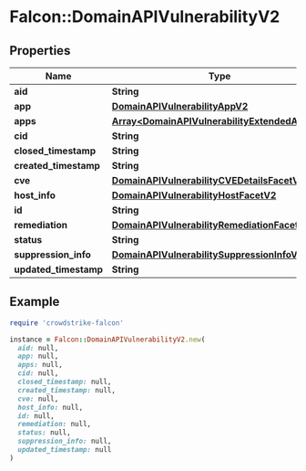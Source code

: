 # Falcon::DomainAPIVulnerabilityV2

## Properties

| Name | Type | Description | Notes |
| ---- | ---- | ----------- | ----- |
| **aid** | **String** |  |  |
| **app** | [**DomainAPIVulnerabilityAppV2**](DomainAPIVulnerabilityAppV2.md) |  | [optional] |
| **apps** | [**Array&lt;DomainAPIVulnerabilityExtendedAppV2&gt;**](DomainAPIVulnerabilityExtendedAppV2.md) |  | [optional] |
| **cid** | **String** |  |  |
| **closed_timestamp** | **String** |  | [optional] |
| **created_timestamp** | **String** |  |  |
| **cve** | [**DomainAPIVulnerabilityCVEDetailsFacetV2**](DomainAPIVulnerabilityCVEDetailsFacetV2.md) |  | [optional] |
| **host_info** | [**DomainAPIVulnerabilityHostFacetV2**](DomainAPIVulnerabilityHostFacetV2.md) |  | [optional] |
| **id** | **String** |  |  |
| **remediation** | [**DomainAPIVulnerabilityRemediationFacetV2**](DomainAPIVulnerabilityRemediationFacetV2.md) |  | [optional] |
| **status** | **String** |  |  |
| **suppression_info** | [**DomainAPIVulnerabilitySuppressionInfoV2**](DomainAPIVulnerabilitySuppressionInfoV2.md) |  | [optional] |
| **updated_timestamp** | **String** |  |  |

## Example

```ruby
require 'crowdstrike-falcon'

instance = Falcon::DomainAPIVulnerabilityV2.new(
  aid: null,
  app: null,
  apps: null,
  cid: null,
  closed_timestamp: null,
  created_timestamp: null,
  cve: null,
  host_info: null,
  id: null,
  remediation: null,
  status: null,
  suppression_info: null,
  updated_timestamp: null
)
```

